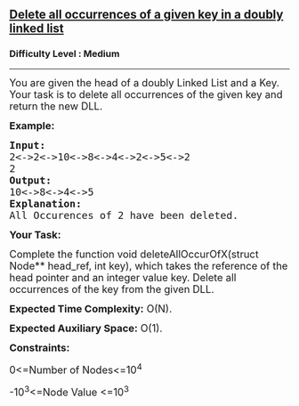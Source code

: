 <h2><a href="https://practice.geeksforgeeks.org/problems/delete-all-occurrences-of-a-given-key-in-a-doubly-linked-list/1?page=1&sortBy=submissions">Delete all occurrences of a given key in a doubly linked list</a></h2><h3>Difficulty Level : Medium</h3><hr><div class="problems_problem_content__Xm_eO"><p dir="ltr"><span style="font-size: 18px;">You are given the head of a doubly Linked List and a Key. Your task is to delete all occurrences of the given key and return the new DLL.</span></p>
<p dir="ltr"><strong><span style="font-size: 18px;">Example:</span></strong></p>
<pre><span style="font-size: 18px;"><strong>Input:</strong> </span>
<span style="font-size: 18px;">2&lt;-&gt;2&lt;-&gt;10&lt;-&gt;8&lt;-&gt;4&lt;-&gt;2&lt;-&gt;5&lt;-&gt;2</span>
<span style="font-size: 18px;">2</span>
<span style="font-size: 18px;"><strong>Output:</strong> </span>
<span style="font-size: 18px;">10&lt;-&gt;8&lt;-&gt;4&lt;-&gt;5</span>
<strong><span style="font-size: 18px;">Explanation: </span></strong>
<span style="font-size: 18px;">All Occurences of 2 have been deleted.
</span></pre>
<p dir="ltr"><strong><span style="font-size: 18px;">Your Task:</span></strong></p>
<p dir="ltr"><span style="font-size: 18px;">Complete the function void deleteAllOccurOfX(struct Node** head_ref, int key), which takes the reference of the head pointer and an integer value key. Delete all occurrences of the key from the given DLL.</span></p>
<p dir="ltr"><span style="font-size: 18px;"><strong>Expected Time Complexity:</strong> O(N).</span></p>
<p dir="ltr"><span style="font-size: 18px;"><strong>Expected Auxiliary Space:</strong> O(1).</span></p>
<p dir="ltr"><strong><span style="font-size: 18px;">Constraints:</span></strong></p>
<p dir="ltr"><span style="font-size: 18px;">0&lt;=Number of Nodes&lt;=10<sup>4</sup></span></p>
<p dir="ltr"><span style="font-size: 18px;">-10<sup>3</sup>&lt;=Node Value &lt;=10<sup>3</sup></span></p>
<p>&nbsp;</p></div>